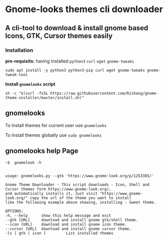 # Gnome-looks themes cli downloader

## A cli-tool to download & install gnome based Icons, GTK, Cursor themes easily

### Installation

**pre-requisits:** having installed `python3` `curl` `wget` `gnome-tweaks`

    sudo apt install -y python3 python3-pip curl wget gnome-tweaks gnome-tweak-tool

**Install `gnomelooks` script**

    sh -c "$(curl -fsSL https://raw.githubusercontent.com/Rishang/gnome-theme-installer/master/install.sh)"

## gnomelooks

To Install themes for current user use `gnomelooks`

To Install themes globally use `sudo gnomelooks`

## gnomelooks help Page

    ~$  gnomelook -h


    usage: gnomelooks.py --gtk 'https://www.gnome-look.org/p/1253385/'

    Gnome Theme Downloader - This script downloads - Icon, Shell and Cursor themes form https://www.gnome-look.org/,
    and automatically installs it, Just visit "https://www.gnome-look.org/" copy the url of the theme you want to install
    like the following example above showing, installing - Sweet theme.

    OPTIONS:
    -h, --help      show this help message and exit
    --gtk [URL]     download and install gnome gtk/shell theme.
    --icon [URL]    download and install gnome icon theme.
    --cursor [URL]  download and install gnome cursor theme.
    -ls [ gtk | icon ]         List installed themes
